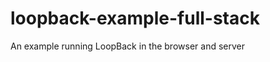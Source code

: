 loopback-example-full-stack
===========================

An example running LoopBack in the browser and server
